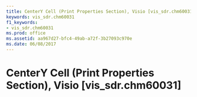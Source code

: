 ```yaml
---
title: CenterY Cell (Print Properties Section), Visio [vis_sdr.chm60031]
keywords: vis_sdr.chm60031
f1_keywords:
- vis_sdr.chm60031
ms.prod: office
ms.assetid: aa967d27-bfc4-49ab-a72f-3b27093c970e
ms.date: 06/08/2017
---
```



# CenterY Cell (Print Properties Section), Visio [vis_sdr.chm60031]

